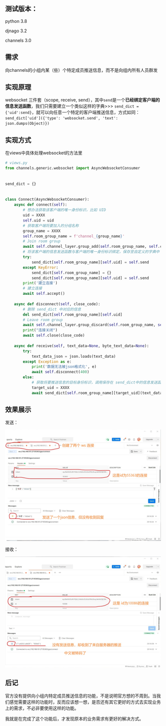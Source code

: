 ## 测试版本：

python	3.8

djnago     3.2

channels	3.0



## 需求

向channels的小组内某（些）个特定成员推送信息，而不是向组内所有人员群发

## 实现原理

websocket 三件套（scope, receive, send），其中`send`是一个**已经绑定客户端的信息发送函数**，我们只需要建立一个类似这样的字典>>> `send_dict = {'uid':send}`，就可以向任意一个特定的客户端推送信息，方式如同：`send_dict['uid']({'type': 'websocket.send', 'text': json.dumps(Object)})`

## 实现方式

在views中具体处理websocket的方法里

```python
# views.py
from channels.generic.websocket import AsyncWebsocketConsumer


send_dict = {}


class Connect(AsyncWebsocketConsumer):
    async def connect(self):
        # 想办法获取该客户端的唯一身份标识，比如 UID
        uid = XXXX
        self.uid = uid
        # 获取客户端将要加入的分组名称
        group_name = XXXX
        self.room_group_name = f'channel_{group_name}'
        # Join room group
        await self.channel_layer.group_add(self.room_group_name, self.channel_name)
        # 将该客户端的信息发送函数与客户端的唯一身份标识绑定，保存至自定义的字典中
        try:
            send_dict[self.room_group_name][self.uid] = self.send
        except KeyError:
            send_dict[self.room_group_name] = {}
            send_dict[self.room_group_name][self.uid] = self.send
        print('建立连接')
		# 建立连接
        await self.accept()
     
    async def disconnect(self, close_code):
        # 删除 send_dict 中对应的信息
        del send_dict[self.room_group_name][self.uid]
        # Leave room group
        await self.channel_layer.group_discard(self.room_group_name, self.channel_name)
        print("连接关闭")
        await self.close(close_code)
        
    async def receive(self, text_data=None, byte_text_data=None):
        try:
            text_data_json = json.loads(text_data)
        except Exception as e:
            print('数据无法被json格式化', e)
            await self.disconnect(400)
        else:
            # 获取将要推送信息的目标身份标识，调用保存在 send_dict中的信息发送函数
            target_uid = XXXX
            await send_dict[self.room_group_name][target_uid](text_data=json.dumps(text_data_json))
```

## 效果展示

发送：

![image-20211125213216937](django-channels如何向组内特定成员推送信息的解决方案.assets/image-20211125213216937.png)

接收：

![image-20211125213228890](django-channels如何向组内特定成员推送信息的解决方案.assets/image-20211125213228890.png)



## 后记

官方没有提供向小组内特定成员推送信息的功能，不是说明官方想的不周到。当我们感觉需要这样的功能时，反而应该想一想，是否还有其它更好的方式去实现业务上的需求，不必非要使用这样的功能。

我就是在完成了这个功能后，才发现原本的业务需求有更好的解决方式。
